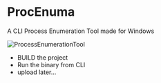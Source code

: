 # ProcEnuma
A CLI Process Enumeration Tool made for Windows



![ProcessEnumerationTool](https://github.com/S7ee7/ProcEnuma/assets/98211062/618cc5af-2b40-49e3-8c23-10a4c06c0b23)


* BUILD the project
* Run the binary from CLI
* upload later...
